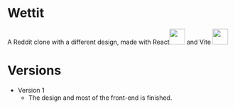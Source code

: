 # Wettit
A Reddit clone with a different design, made with React<img src="https://cdn4.iconfinder.com/data/icons/logos-3/600/React.js_logo-512.png" width="35px" height="35px"> and Vite <img src="https://vitejs.dev/logo-with-shadow.png" width="35px" height="35px">
# Versions
* Version 1
  * The design and most of the front-end is finished.
